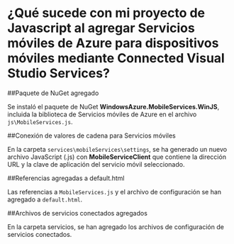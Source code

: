 <properties 
	pageTitle="¿Qué sucede cuando agrega Servicios móviles a una aplicación Javascript mediante Visual Studio Connected Services? | Microsoft Azure" 
	description="Describe lo que le ha ocurrido al proyecto de Servicios móviles de Azure en Visual Studio" 
	services="mobile-services" 
	documentationCenter="" 
	authors="mlhoop" 
	manager="douge" 
	editor=""/>

<tags 
	ms.service="mobile-services" 
	ms.workload="mobile" 
	ms.tgt_pltfrm="NA" 
	ms.devlang="JavaScript" 
	ms.topic="article" 
	ms.date="01/05/2016" 
	ms.author="mlearned"/>

# ¿Qué sucede con mi proyecto de Javascript al agregar Servicios móviles de Azure para dispositivos móviles mediante Connected Visual Studio Services?

##Paquete de NuGet agregado

Se instaló el paquete de NuGet **WindowsAzure.MobileServices.WinJS**, incluida la biblioteca de Servicios móviles de Azure en el archivo `js\MobileServices.js`.
  
##Conexión de valores de cadena para Servicios móviles 

En la carpeta `services\mobileServices\settings`, se ha generado un nuevo archivo JavaScript (.js) con **MobileServiceClient** que contiene la dirección URL y la clave de aplicación del servicio móvil seleccionado.

##Referencias agregadas a default.html

Las referencias a `MobileServices.js` y el archivo de configuración se han agregado a `default.html`.

##Archivos de servicios conectados agregados

En la carpeta servicios, se han agregado los archivos de configuración de servicios conectados.



 

<!---HONumber=AcomDC_0128_2016-->